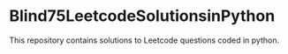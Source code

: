 # Blind75LeetcodeSolutionsinPython
This repository contains solutions to Leetcode questions coded in python.
